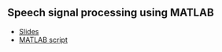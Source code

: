 Speech signal processing using MATLAB
-------------------------------------

- [Slides](bla)
- [MATLAB script](blubb)

